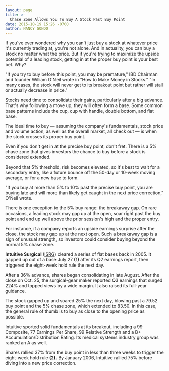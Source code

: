 ```yaml
---
layout: page
title: >-
  Chase Zone Allows You To Buy A Stock Past Buy Point
date: 2015-10-19 15:26 -0700
author: NANCY GONDO
---
```





If you've ever wondered why you can't just buy a stock at whatever price it's currently trading at, you're not alone. And in actuality, you can buy a stock no matter what the price. But if you're trying to maximize the upside potential of a leading stock, getting in at the proper buy point is your best bet. Why?


"If you try to buy before this point, you may be premature," IBD Chairman and founder William O'Neil wrote in "How to Make Money in Stocks." "In many cases, the stock will never get to its breakout point but rather will stall or actually decrease in price."


Stocks need time to consolidate their gains, particularly after a big advance. That's why following a move up, they will often form a base. Some common base patterns include the cup, cup with handle, double bottom, and flat base.


The ideal time to buy — assuming the company's fundamentals, stock price and volume action, as well as the overall market, all check out — is when the stock crosses its proper buy point.


Even if you don't get in at the precise buy point, don't fret. There is a 5% chase zone that gives investors the chance to buy before a stock is considered extended.


Beyond that 5% threshold, risk becomes elevated, so it's best to wait for a secondary entry, like a future bounce off the 50-day or 10-week moving average, or for a new base to form.


"If you buy at more than 5% to 10% past the precise buy point, you are buying late and will more than likely get caught in the next price correction," O'Neil wrote.


There is one exception to the 5% buy range: the breakaway gap. On rare occasions, a leading stock may gap up at the open, soar right past the buy point and end up well above the prior session's high and the proper entry.


For instance, if a company reports an upside earnings surprise after the close, the stock may gap up at the next open. Such a breakaway gap is a sign of unusual strength, so investors could consider buying beyond the normal 5% chase zone.


**Intuitive Surgical** ([ISRG](https://research.investors.com/quote.aspx?symbol=ISRG)) cleared a series of flat bases back in 2005. It gapped up out of a base July 27 **(**1)**** after its Q2 earnings report, then triggered the eight-week hold rule the next day.


After a 36% advance, shares began consolidating in late August. After the close on Oct. 25, the surgical-gear maker reported Q3 earnings that surged 224% and topped views by a wide margin. It also raised its full-year guidance.


The stock gapped up and soared 25% the next day, blowing past a 79.52 buy point and the 5% chase zone, which extended to 83.50. In this case, the general rule of thumb is to buy as close to the opening price as possible.


Intuitive sported solid fundamentals at its breakout, including a 99 Composite, 77 Earnings Per Share, 99 Relative Strength and a B+ Accumulation/Distribution Rating. Its medical systems industry group was ranked an A as well.


Shares rallied 37% from the buy point in less than three weeks to trigger the eight-week hold rule **(2).** By January 2006, Intuitive rallied 75% before diving into a new price correction.




